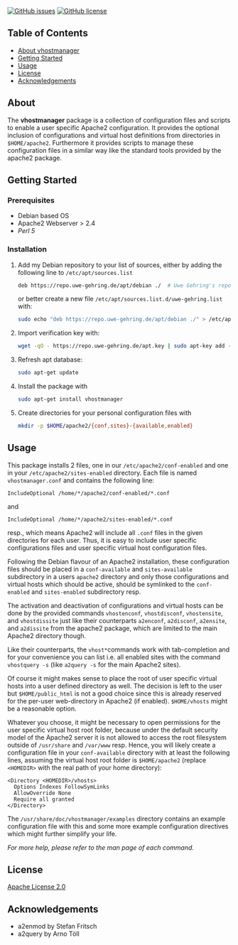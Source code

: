 [![GitHub issues](https://img.shields.io/github/issues/Adspectus/vhostmanager?style=flat-square)](https://github.com/Adspectus/vhostmanager/issues)
[![GitHub license](https://img.shields.io/github/license/Adspectus/vhostmanager?style=flat-square)](https://github.com/Adspectus/vhostmanager/blob/master/LICENSE)


<!-- TABLE OF CONTENTS -->
## Table of Contents

* [About vhostmanager](#about)
* [Getting Started](#getting-started)
* [Usage](#usage)
* [License](#license)
* [Acknowledgements](#acknowledgements)


<!-- ABOUT VHOSTMANAGER -->
## About

The __vhostmanager__ package is a collection of configuration files and scripts to enable a user specific Apache2 configuration. It provides the optional inclusion of configurations and virtual host definitions from directories in `$HOME/apache2`. Furthermore it provides scripts to manage these configuration files in a similar way like the standard tools provided by the apache2 package.

<!-- GETTING STARTED -->
## Getting Started

### Prerequisites

* Debian based OS
* Apache2 Webserver > 2.4
* _Perl 5_

### Installation

1. Add my Debian repository to your list of sources, either by adding the following line to `/etc/apt/sources.list`
   
    ```sh
    deb https://repo.uwe-gehring.de/apt/debian ./  # Uwe Gehring's repo
    ```
   
   or better create a new file `/etc/apt/sources.list.d/uwe-gehring.list` with:
   
    ```sh
    sudo echo "deb https://repo.uwe-gehring.de/apt/debian ./" > /etc/apt/sources.list.d/uwe-gehring.list
    ```

2. Import verification key with:
   
    ```sh
    wget -qO - https://repo.uwe-gehring.de/apt.key | sudo apt-key add -
    ```

3. Refresh apt database:
   
    ```sh
    sudo apt-get update
    ```

4. Install the package with
   
    ```sh
    sudo apt-get install vhostmanager
    ```

5. Create directories for your personal configuration files with
   
    ```sh
    mkdir -p $HOME/apache2/{conf,sites}-{available,enabled}
    ```


<!-- USAGE EXAMPLES -->
## Usage

This package installs 2 files, one in our `/etc/apache2/conf-enabled` and one in your `/etc/apache2/sites-enabled` directory. Each file is named `vhostmanager.conf` and contains the following line:

```
IncludeOptional /home/*/apache2/conf-enabled/*.conf
```

and

```
IncludeOptional /home/*/apache2/sites-enabled/*.conf
```

resp., which means Apache2 will include all `.conf` files in the given directories for each user. Thus, it is easy to include user specific configurations files and user specific virtual host configuration files.

Following the Debian flavour of an Apache2 installation, these configuration files should be placed in a `conf-available` and `sites-available` subdirectory in a users `apache2` directory and only those configurations and virtual hosts which should be active, should be symlinked to the `conf-enabled` and `sites-enabled` subdirectory resp.

The activation and deactivation of configurations and virtual hosts can be done by the provided commands `vhostenconf`, `vhostdisconf`, `vhostensite`, and `vhostdissite` just like their counterparts `a2enconf`, `a2disconf`, `a2ensite`, and `a2dissite` from the apache2 package, which are limited to the main Apache2 directory though.

Like their counterparts, the `vhost*`commands work with tab-completion and for your convenience you can list i.e. all enabled sites with the command `vhostquery -s` (like `a2query -s` for the main Apache2 sites).

Of course it might makes sense to place the root of user specific virtual hosts into a user defined directory as well. The decision is left to the user but `$HOME/public_html` is not a good choice since this is already reserved for the per-user web-directory in Apache2 (if enabled). `$HOME/vhosts` might be a reasonable option.

Whatever you choose, it might be necessary to open permissions for the user specific virtual host root folder, because under the default security model of the Apache2 server it is not allowed to access the root filesystem outside of `/usr/share` and `/var/www` resp. Hence, you will likely create a configuration file in your `conf-available` directory with at least the following lines, assuming the virtual host root folder is `$HOME/apache2` (replace `<HOMEDIR>` with the real path of your home directory):

    <Directory <HOMEDIR>/vhosts>
      Options Indexes FollowSymLinks
      AllowOverride None
      Require all granted
    </Directory>

The `/usr/share/doc/vhostmanager/examples` directory contains an example configuration file with this and some more example configuration directives which might further simplify your life.

_For more help, please refer to the man page of each command._


<!-- LICENSE -->
## License

[Apache License 2.0](LICENSE)


<!-- ACKNOWLEDGEMENTS -->
## Acknowledgements

* a2enmod by Stefan Fritsch
* a2query by Arno Töll


